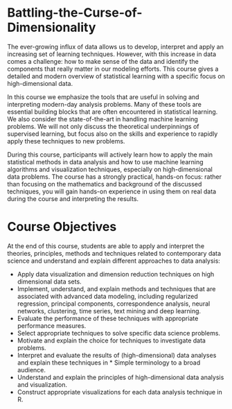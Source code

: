 # Battling-the-Curse-of-Dimensionality

The ever-growing influx of data allows us to develop, interpret and apply an increasing set of learning techniques. However, with this increase in data comes a challenge: how to make sense of the data and identify the components that really matter in our modeling efforts. This course gives a detailed and modern overview of statistical learning with a specific focus on high-dimensional data.

In this course we emphasize the tools that are useful in solving and interpreting modern-day analysis problems. Many of these tools are essential building blocks that are often encountered in statistical learning. We also consider the state-of-the-art in handling machine learning problems. We will not only discuss the theoretical underpinnings of supervised learning, but focus also on the skills and experience to rapidly apply these techniques to new problems.

During this course, participants will actively learn how to apply the main statistical methods in data analysis and how to use machine learning algorithms and visualization techniques, especially on high-dimensional data problems. The course has a strongly practical, hands-on focus: rather than focusing on the mathematics and background of the discussed techniques, you will gain hands-on experience in using them on real data during the course and interpreting the results.

# Course Objectives

At the end of this course, students are able to apply and interpret the theories, principles, methods and techniques related to contemporary data science and understand and explain different approaches to data analysis:

* Apply data visualization and dimension reduction techniques on high dimensional data sets.
* Implement, understand, and explain methods and techniques that are associated with advanced data modeling, including regularized regression, principal components, correspondence analysis, neural networks, clustering, time series, text mining and deep learning.
* Evaluate the performance of these techniques with appropriate performance measures.
* Select appropriate techniques to solve specific data science problems.
* Motivate and explain the choice for techniques to investigate data problems.
* Interpret and evaluate the results of (high-dimensional) data analyses and explain these techniques in * Simple terminology to a broad audience.
* Understand and explain the principles of high-dimensional data analysis and visualization.
* Construct appropriate visualizations for each data analysis technique in R.
